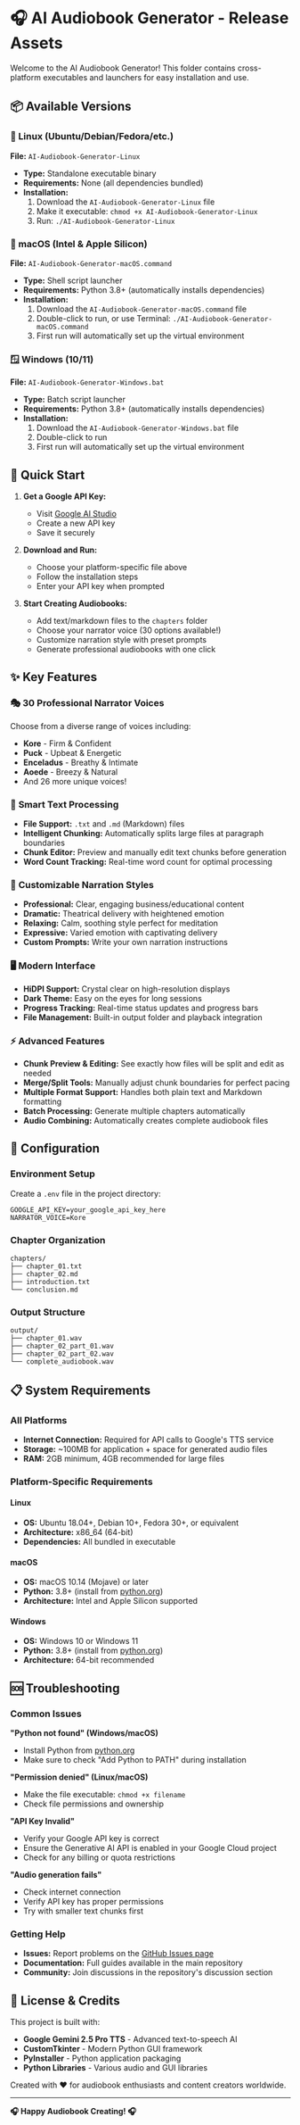 # 🎧 AI Audiobook Generator - Release Assets

Welcome to the AI Audiobook Generator! This folder contains cross-platform executables and launchers for easy installation and use.

## 📦 Available Versions

### 🐧 Linux (Ubuntu/Debian/Fedora/etc.)
**File:** `AI-Audiobook-Generator-Linux`
- **Type:** Standalone executable binary
- **Requirements:** None (all dependencies bundled)
- **Installation:**
  1. Download the `AI-Audiobook-Generator-Linux` file
  2. Make it executable: `chmod +x AI-Audiobook-Generator-Linux`
  3. Run: `./AI-Audiobook-Generator-Linux`

### 🍎 macOS (Intel & Apple Silicon)
**File:** `AI-Audiobook-Generator-macOS.command`
- **Type:** Shell script launcher
- **Requirements:** Python 3.8+ (automatically installs dependencies)
- **Installation:**
  1. Download the `AI-Audiobook-Generator-macOS.command` file
  2. Double-click to run, or use Terminal: `./AI-Audiobook-Generator-macOS.command`
  3. First run will automatically set up the virtual environment

### 🪟 Windows (10/11)
**File:** `AI-Audiobook-Generator-Windows.bat`
- **Type:** Batch script launcher
- **Requirements:** Python 3.8+ (automatically installs dependencies)
- **Installation:**
  1. Download the `AI-Audiobook-Generator-Windows.bat` file
  2. Double-click to run
  3. First run will automatically set up the virtual environment

## 🚀 Quick Start

1. **Get a Google API Key:**
   - Visit [Google AI Studio](https://aistudio.google.com/app/apikey)
   - Create a new API key
   - Save it securely

2. **Download and Run:**
   - Choose your platform-specific file above
   - Follow the installation steps
   - Enter your API key when prompted

3. **Start Creating Audiobooks:**
   - Add text/markdown files to the `chapters` folder
   - Choose your narrator voice (30 options available!)
   - Customize narration style with preset prompts
   - Generate professional audiobooks with one click

## ✨ Key Features

### 🎭 **30 Professional Narrator Voices**
Choose from a diverse range of voices including:
- **Kore** - Firm & Confident
- **Puck** - Upbeat & Energetic
- **Enceladus** - Breathy & Intimate
- **Aoede** - Breezy & Natural
- And 26 more unique voices!

### 📝 **Smart Text Processing**
- **File Support:** `.txt` and `.md` (Markdown) files
- **Intelligent Chunking:** Automatically splits large files at paragraph boundaries
- **Chunk Editor:** Preview and manually edit text chunks before generation
- **Word Count Tracking:** Real-time word count for optimal processing

### 🎨 **Customizable Narration Styles**
- **Professional:** Clear, engaging business/educational content
- **Dramatic:** Theatrical delivery with heightened emotion
- **Relaxing:** Calm, soothing style perfect for meditation
- **Expressive:** Varied emotion with captivating delivery
- **Custom Prompts:** Write your own narration instructions

### 🖥️ **Modern Interface**
- **HiDPI Support:** Crystal clear on high-resolution displays
- **Dark Theme:** Easy on the eyes for long sessions
- **Progress Tracking:** Real-time status updates and progress bars
- **File Management:** Built-in output folder and playback integration

### ⚡ **Advanced Features**
- **Chunk Preview & Editing:** See exactly how files will be split and edit as needed
- **Merge/Split Tools:** Manually adjust chunk boundaries for perfect pacing
- **Multiple Format Support:** Handles both plain text and Markdown formatting
- **Batch Processing:** Generate multiple chapters automatically
- **Audio Combining:** Automatically creates complete audiobook files

## 🔧 Configuration

### Environment Setup
Create a `.env` file in the project directory:
```
GOOGLE_API_KEY=your_google_api_key_here
NARRATOR_VOICE=Kore
```

### Chapter Organization
```
chapters/
├── chapter_01.txt
├── chapter_02.md
├── introduction.txt
└── conclusion.md
```

### Output Structure
```
output/
├── chapter_01.wav
├── chapter_02_part_01.wav
├── chapter_02_part_02.wav
└── complete_audiobook.wav
```

## 📋 System Requirements

### All Platforms
- **Internet Connection:** Required for API calls to Google's TTS service
- **Storage:** ~100MB for application + space for generated audio files
- **RAM:** 2GB minimum, 4GB recommended for large files

### Platform-Specific Requirements

#### Linux
- **OS:** Ubuntu 18.04+, Debian 10+, Fedora 30+, or equivalent
- **Architecture:** x86_64 (64-bit)
- **Dependencies:** All bundled in executable

#### macOS
- **OS:** macOS 10.14 (Mojave) or later
- **Python:** 3.8+ (install from [python.org](https://python.org))
- **Architecture:** Intel and Apple Silicon supported

#### Windows
- **OS:** Windows 10 or Windows 11
- **Python:** 3.8+ (install from [python.org](https://python.org))
- **Architecture:** 64-bit recommended

## 🆘 Troubleshooting

### Common Issues

**"Python not found" (Windows/macOS)**
- Install Python from [python.org](https://python.org)
- Make sure to check "Add Python to PATH" during installation

**"Permission denied" (Linux/macOS)**
- Make the file executable: `chmod +x filename`
- Check file permissions and ownership

**"API Key Invalid"**
- Verify your Google API key is correct
- Ensure the Generative AI API is enabled in your Google Cloud project
- Check for any billing or quota restrictions

**"Audio generation fails"**
- Check internet connection
- Verify API key has proper permissions
- Try with smaller text chunks first

### Getting Help
- **Issues:** Report problems on the [GitHub Issues page](https://github.com/wowitsjack/AI-Audiobook-Maker/issues)
- **Documentation:** Full guides available in the main repository
- **Community:** Join discussions in the repository's discussion section

## 📄 License & Credits

This project is built with:
- **Google Gemini 2.5 Pro TTS** - Advanced text-to-speech AI
- **CustomTkinter** - Modern Python GUI framework
- **PyInstaller** - Python application packaging
- **Python Libraries** - Various audio and GUI libraries

Created with ❤️ for audiobook enthusiasts and content creators worldwide.

---

**🎧 Happy Audiobook Creating! 🎧**